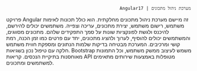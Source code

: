                                               Angular17 | מערכת ניהול מתכונים

פרויקט Angular זה מיישם מערכת ניהול מתכונים מחלקתית.
הוא כולל תכונות לאימות משתמש, רישום משתמש, יצירת מתכונים, עריכה וצפייה.
משתמשים יכולים להירשם, להיכנס ולגשת לפונקציות שונות על סמך התפקידים שלהם.
מתכונים מסווגים, והמשתמשים יכולים להוסיף, לערוך ולהציג מתכונים, יחד עם פרטים כמו זמן הכנה, רמת קושי ומרכיבים.
המערכת מבטיחה בדיקות שלמות הנתונים ומספקת חווית משתמש חלקה עם טיפול נכון בשגיאות. 
Bootstrap משמש לעיצוב ממשק משתמש, וכל התמונות מאוחסנות בתיקיית הנכסים.
קריאות API מטופלות באמצעות שירותים מתאימים למשתמשים ומתכונים.

